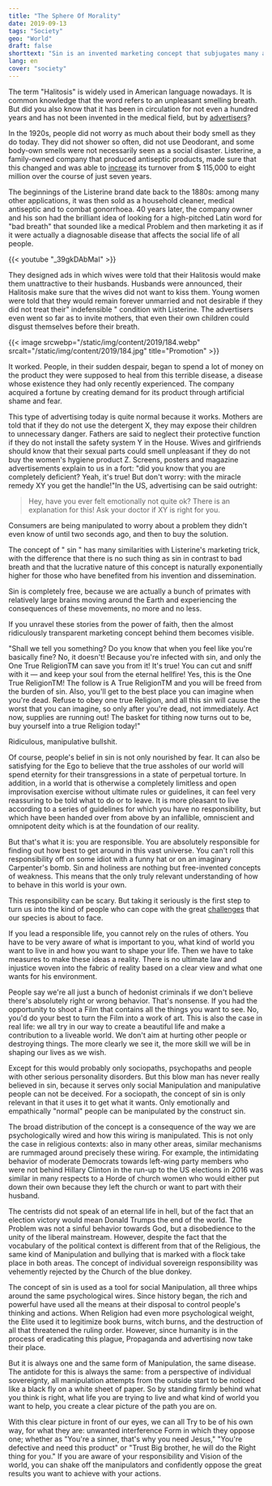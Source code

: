 ```yaml
---
title: "The Sphere Of Morality"
date: 2019-09-13
tags: "Society"
geo: "World"
draft: false
shorttext: "Sin is an invented marketing concept that subjugates many and protects few."
lang: en
cover: "society"
---
```


The term "Halitosis" is widely used in American language nowadays. It is common knowledge that the word refers to an unpleasant smelling breath. But did you also know that it has been in circulation for not even a hundred years and has not been invented in the medical field, but by [advertisers](https://www.smithsonianmag.com/smart-news/marketing-campaign-invented-halitosis-180954082/ "How Halitosis Became a Medical Condition With a 'Cure'")?

In the 1920s, people did not worry as much about their body smell as they do today. They did not shower so often, did not use Deodorant, and some body-own smells were not necessarily seen as a social disaster. Listerine, a family-owned company that produced antiseptic products, made sure that this changed and was able to [increase](https://themarketingagenda.com/2014/09/11/the-growth-of-fear-appeals-in-advertising/ "THE GROWTH OF FEAR APPEALS IN ADVERTISING") its turnover from $ 115,000 to eight million over the course of just seven years.

The beginnings of the Listerine brand date back to the 1880s: among many other applications, it was then sold as a household cleaner, medical antiseptic and to combat gonorrhoea. 40 years later, the company owner and his son had the brilliant idea of looking for a high-pitched Latin word for "bad breath" that sounded like a medical Problem and then marketing it as if it were actually a diagnosable disease that affects the social life of all people.

{{< youtube "_39gkDAbMaI" >}}

They designed ads in which wives were told that their Halitosis would make them unattractive to their husbands. Husbands were announced, their Halitosis make sure that the wives did not want to kiss them. Young women were told that they would remain forever unmarried and not desirable if they did not treat their" indefensible " condition with Listerine. The advertisers even went so far as to invite mothers, that even their own children could disgust themselves before their breath.

{{< image srcwebp="/static/img/content/2019/184.webp" srcalt="/static/img/content/2019/184.jpg" title="Promotion" >}}

It worked. People, in their sudden despair, began to spend a lot of money on the product they were supposed to heal from this terrible disease, a disease whose existence they had only recently experienced. The company acquired a fortune by creating demand for its product through artificial shame and fear.

This type of advertising today is quite normal because it works. Mothers are told that if they do not use the detergent X, they may expose their children to unnecessary danger. Fathers are said to neglect their protective function if they do not install the safety system Y in the House. Wives and girlfriends should know that their sexual parts could smell unpleasant if they do not buy the women's hygiene product Z. Screens, posters and magazine advertisements explain to us in a fort: "did you know that you are completely deficient? Yeah, it's true! But don't worry: with the miracle remedy XY you get the handle!"In the US, advertising can be said outright:

> Hey, have you ever felt emotionally not quite ok? There is an explanation for this! Ask your doctor if XY is right for you.

Consumers are being manipulated to worry about a problem they didn't even know of until two seconds ago, and then to buy the solution.

The concept of " sin " has many similarities with Listerine's marketing trick, with the difference that there is no such thing as sin in contrast to bad breath and that the lucrative nature of this concept is naturally exponentially higher for those who have benefited from his invention and dissemination.

Sin is completely free, because we are actually a bunch of primates with relatively large brains moving around the Earth and experiencing the consequences of these movements, no more and no less.

If you unravel these stories from the power of faith, then the almost ridiculously transparent marketing concept behind them becomes visible.

"Shall we tell you something? Do you know that when you feel like you're basically fine? No, it doesn't! Because you're infected with sin, and only the One True ReligionTM can save you from it! It's true! You can cut and sniff with it — and keep your soul from the eternal hellfire! Yes, this is the One True ReligionTM! The follow is A True ReligionTM and you will be freed from the burden of sin. Also, you'll get to the best place you can imagine when you're dead. Refuse to obey one true Religion, and all this sin will cause the worst that you can imagine, so only after you're dead, not immediately. Act now, supplies are running out! The basket for tithing now turns out to be, buy yourself into a true Religion today!"

Ridiculous, manipulative bullshit.

Of course, people's belief in sin is not only nourished by fear. It can also be satisfying for the Ego to believe that the true assholes of our world will spend eternity for their transgressions in a state of perpetual torture. In addition, in a world that is otherwise a completely limitless and open improvisation exercise without ultimate rules or guidelines, it can feel very reassuring to be told what to do or to leave. It is more pleasant to live according to a series of guidelines for which you have no responsibility, but which have been handed over from above by an infallible, omniscient and omnipotent deity which is at the foundation of our reality.

But that's what it is: you are responsible. You are absolutely responsible for finding out how best to get around in this vast universe. You can't roll this responsibility off on some idiot with a funny hat or on an imaginary Carpenter's bomb. Sin and holiness are nothing but free-invented concepts of weakness. This means that the only truly relevant understanding of how to behave in this world is your own.

This responsibility can be scary. But taking it seriously is the first step to turn us into the kind of people who can cope with the great [challenges](https://medium.com/@caityjohnstone/your-plans-for-revolution-dont-work-nothing-we-ve-tried-works-f38dc1afeafd "Your Plans For Revolution Don’t Work. Nothing We’ve Tried Works.") that our species is about to face.

If you lead a responsible life, you cannot rely on the rules of others. You have to be very aware of what is important to you, what kind of world you want to live in and how you want to shape your life. Then we have to take measures to make these ideas a reality. There is no ultimate law and injustice woven into the fabric of reality based on a clear view and what one wants for his environment.

People say we're all just a bunch of hedonist criminals if we don't believe there's absolutely right or wrong behavior. That's nonsense. If you had the opportunity to shoot a Film that contains all the things you want to see. No, you'd do your best to turn the Film into a work of art. This is also the case in real life: we all try in our way to create a beautiful life and make a contribution to a liveable world. We don't aim at hurting other people or destroying things. The more clearly we see it, the more skill we will be in shaping our lives as we wish.

Except for this would probably only sociopaths, psychopaths and people with other serious personality disorders. But this blow man has never really believed in sin, because it serves only social Manipulation and manipulative people can not be deceived. For a sociopath, the concept of sin is only relevant in that it uses it to get what it wants. Only emotionally and empathically "normal" people can be manipulated by the construct sin.

The broad distribution of the concept is a consequence of the way we are psychologically wired and how this wiring is manipulated. This is not only the case in religious contexts: also in many other areas, similar mechanisms are rummaged around precisely these wiring. For example, the intimidating behavior of moderate Democrats towards left-wing party members who were not behind Hillary Clinton in the run-up to the US elections in 2016 was similar in many respects to a Horde of church women who would either put down their own because they left the church or want to part with their husband.

The centrists did not speak of an eternal life in hell, but of the fact that an election victory would mean Donald Trumps the end of the world. The Problem was not a sinful behavior towards God, but a disobedience to the unity of the liberal mainstream. However, despite the fact that the vocabulary of the political context is different from that of the Religious, the same kind of Manipulation and bullying that is marked with a flock take place in both areas. The concept of individual sovereign responsibility was vehemently rejected by the Church of the blue donkey.

The concept of sin is used as a tool for social Manipulation, all three whips around the same psychological wires. Since history began, the rich and powerful have used all the means at their disposal to control people's thinking and actions. When Religion had even more psychological weight, the Elite used it to legitimize book burns, witch burns, and the destruction of all that threatened the ruling order. However, since humanity is in the process of eradicating this plague, Propaganda and advertising now take their place.

But it is always one and the same form of Manipulation, the same disease. The antidote for this is always the same: from a perspective of individual sovereignty, all manipulation attempts from the outside start to be noticed like a black fly on a white sheet of paper. So by standing firmly behind what you think is right, what life you are trying to live and what kind of world you want to help, you create a clear picture of the path you are on.

With this clear picture in front of our eyes, we can all Try to be of his own way, for what they are: unwanted interference Form in which they oppose one; whether as "You're a sinner, that's why you need Jesus," "You're defective and need this product" or "Trust Big brother, he will do the Right thing for you." If you are aware of your responsibility and Vision of the world, you can shake off the manipulators and confidently oppose the great results you want to achieve with your actions.
